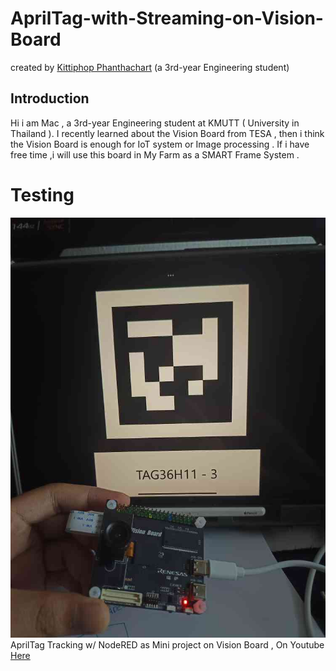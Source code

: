 # AprilTag-with-Streaming-on-Vision-Board

created by [Kittiphop Phanthachart](https://bento.me/mac-kittiphop) (a 3rd-year Engineering student)

## Introduction

Hi i am Mac , a 3rd-year Engineering student at KMUTT ( University in Thailand ). I recently learned about the Vision Board from TESA , then i think the Vision Board is enough for IoT system or Image processing . If i have free time ,i will use this board in My Farm as a SMART Frame System .

# Testing
![pic1](https://github.com/XACKIES/AprilTag-with-Streaming-on-Vision-Board/blob/main/IMG_20250125_121836.jpg)
AprilTag Tracking w/ NodeRED as Mini project on Vision Board  , On Youtube [Here](https://youtube.com/shorts/y4W2lJ3HRQY)
